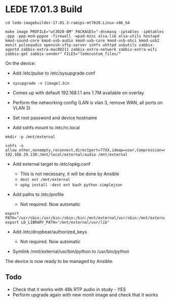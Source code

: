 # LEDE 17.01.3 Build

```
cd lede-imagebuilder-17.01.3-ramips-mt7620.Linux-x86_64

make image PROFILE="wt3020-8M" PACKAGES="-dnsmasq -iptables -ip6tables -ppp -ppp-mod-pppoe -firewall -wpad-mini alsa-lib alsa-utils hostapd kmod-sound-core kmod-usb-audio kmod-usb-core kmod-usb-ohci kmod-usb2 monit pulseaudio openssh-sftp-server sshfs uhttpd usbutils zabbix-agentd zabbix-extra-mac80211 zabbix-extra-network zabbix-extra-wifi zabbix-get zabbix-sender" FILES="ledecustom_files/"
```

On the device:

   * Add /etc/pulse to /etc/sysupgrade.conf
   * ``` sysupgrade -v [image].bin ```

   * Comes up with default 192.168.1.1 ans 1.7M available on overlay
   * Perform the networking config (LAN is vlan 3, remove WAN, all ports on VLAN 3)
   * Set root password and device hostname
   * Add sshfs mount to /etc/rc.local
```
mkdir -p /mnt/external

sshfs -o allow_other,nonempty,reconnect,directport=77XX,idmap=user,Compression=no,ServerAliveInterval=15,ServerAliveCountMax=5,noatime 192.168.29.130:/mnt/local/external/audio /mnt/external
```
   * Add external target to /etc/opkg.conf
      * This is not necessary, it will be done by Ansible
      * ```dest ext /mnt/external```
      * ```opkg install -dest ext bash python simplejson```

   * Add paths to /etc/profile
      * Not required. Now automatic
```
export PATH="/usr/sbin:/usr/bin:/sbin:/bin:/mnt/external/usr/sbin:/mnt/external/usr/bin:/mnt/external/sbin:/mnt/external/bin"
export LD_LIBRARY_PATH="/mnt/external/usr/lib"
```

   * Add /etc/dropbear/authorized_keys
      * Not required. Now automatic

   * Symlink /mnt/external/usr/bin/python to /usr/bin/python

The device is now ready to be managed by Ansible.


## Todo

   * Check that it works with 48k RTP audio in study - YES
   * Perform upgrade again with new monit image and check that it works
